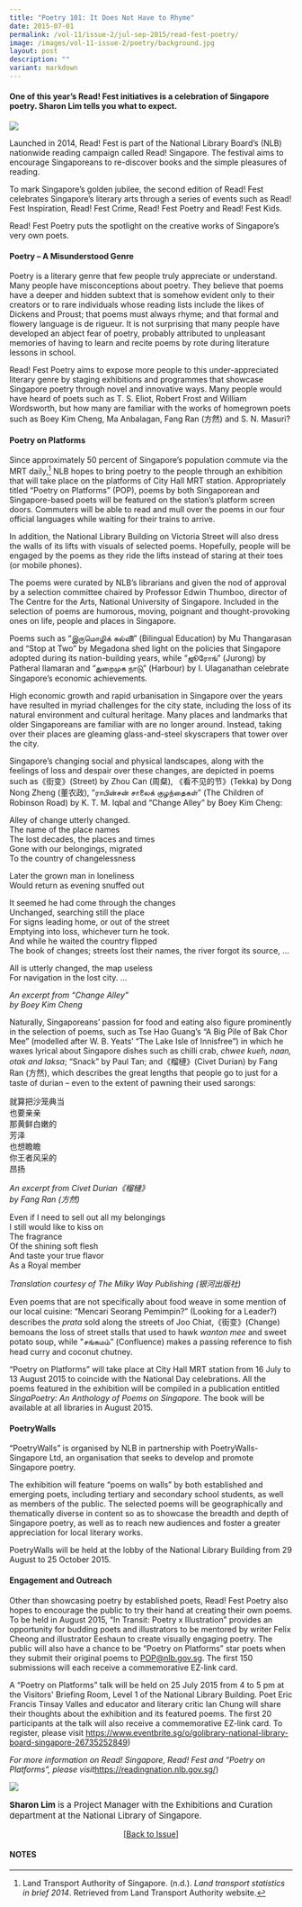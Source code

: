 ```yaml
---
title: "Poetry 101: It Does Not Have to Rhyme"
date: 2015-07-01
permalink: /vol-11/issue-2/jul-sep-2015/read-fest-poetry/
image: /images/vol-11-issue-2/poetry/background.jpg
layout: post
description: ""
variant: markdown
---
```

#### One of this year’s Read! Fest initiatives is a celebration of Singapore poetry. **Sharon Lim** tells you what to expect. 

<img src="/images/vol-11-issue-2/poetry/background.jpg">

Launched in 2014, Read! Fest is part of the National Library Board’s (NLB) nationwide reading campaign called Read! Singapore. The festival aims to encourage Singaporeans to re-discover books and the simple pleasures of reading.

To mark Singapore’s golden jubilee, the second edition of Read! Fest celebrates Singapore’s literary arts through a series of events such as Read! Fest Inspiration, Read! Fest Crime, Read! Fest Poetry and Read! Fest Kids.

Read! Fest Poetry puts the spotlight on the creative works of Singapore’s very own poets. 

#### **Poetry – A Misunderstood Genre**

Poetry is a literary genre that few people truly appreciate or understand. Many people have misconceptions about poetry. They believe that poems have a deeper and hidden subtext that is somehow evident only to their creators or to rare individuals whose reading lists include the likes of Dickens and Proust; that poems must always rhyme; and that formal and flowery language is de rigueur. It is not surprising that many people have developed an abject fear of poetry, probably attributed to unpleasant memories of having to learn and recite poems by rote during literature lessons in school. 

Read! Fest Poetry aims to expose more people to this under-appreciated literary genre by staging exhibitions and programmes that showcase Singapore poetry through novel and innovative ways. Many people would have heard of poets such as T. S. Eliot, Robert Frost and William Wordsworth, but how many are familiar with the works of homegrown poets such as Boey Kim Cheng, Ma Anbalagan, Fang Ran (方然) and S. N. Masuri? 

#### **Poetry on Platforms**

Since approximately 50 percent of Singapore’s population commute via the MRT daily,[^1] NLB hopes to bring poetry to the people through an exhibition that will take place on the platforms of City Hall MRT station. Appropriately titled “Poetry on Platforms” (POP), poems by both Singaporean and Singapore-based poets will be featured on the station’s platform screen doors. Commuters will be able to read and mull over the poems in our four official languages while waiting for their trains to arrive.

In addition, the National Library Building on Victoria Street will also dress the walls of its lifts with visuals of selected poems. Hopefully, people will be engaged by the poems as they ride the lifts instead of staring at their toes (or mobile phones). 

The poems were curated by NLB’s librarians and given the nod of approval by a selection committee chaired by Professor Edwin Thumboo, director of The Centre for the Arts, National University of Singapore. Included in the selection of poems are humorous, moving, poignant and thought-provoking ones on life, people and places in Singapore. 

Poems such as “இருமொழிக் கல்விி” (Bilingual Education) by Mu Thangarasan and “Stop at Two” by Megadona shed light on the policies that Singapore adopted during its nation-building years, while “ஜூரோங்” (Jurong) by Patheral Ilamaran and “துறைமுக நாடுு” (Harbour) by I. Ulaganathan celebrate Singapore’s economic achievements.

High economic growth and rapid urbanisation in Singapore over the years have resulted in myriad challenges for the city state, including the loss of its natural environment and cultural heritage. Many places and landmarks that older Singaporeans are familiar with are no longer around. Instead, taking over their places are gleaming glass-and-steel skyscrapers that tower over the city.

Singapore’s changing social and physical landscapes, along with the feelings of loss and despair over these changes, are depicted in poems such as《街变》(Street) by Zhou Can (周粲), 《看不见的节》(Tekka) by Dong Nong Zheng (董农政), “ராபின்சன் சாலைக்  குழந்தைகள்” (The Children of Robinson Road) by K. T. M. Iqbal and “Change Alley” by Boey Kim Cheng:

Alley of change utterly changed.<br>The name of the place names<br>The lost decades, the places and times <br>Gone with our belongings, migrated <br>To the country of changelessness

Later the grown man in loneliness <br>Would return as evening snuffed out

It seemed he had come through the changes <br>Unchanged, searching still the place <br>For signs leading home, or out of the street <br>Emptying into loss, whichever turn he took. <br>And while he waited the country flipped <br>The book of changes; streets lost their names, the river forgot its source, ...

All is utterly changed, the map useless <br>For navigation in the lost city. ...

<i>An excerpt from “Change Alley” <br>by Boey Kim Cheng</i>

Naturally, Singaporeans’ passion for food and eating also figure prominently in the selection of poems, such as Tse Hao Guang’s “A Big Pile of Bak Chor Mee” (modelled after W. B. Yeats’ “The Lake Isle of Innisfree”) in which he waxes lyrical about Singapore dishes such as chilli crab, <i>chwee kueh, naan, otak and laksa</i>; “Snack” by Paul Tan; and《榴槤》(Civet Durian) by Fang Ran (方然), which describes the great lengths that people go to just for a taste of durian – even to the extent of pawning their used sarongs:

就算把沙笼典当<br>也要亲亲<br>那黄鲜白嫩的<br>芳泽<br>也想瞻瞻<br>你王者风采的<br>昂扬

<i>An excerpt from Civet Durian《榴槤》<br>by Fang Ran (方然)</i>

Even if I need to sell out all my belongings <br>I still would like to kiss on <br>The fragrance <br>Of the shining soft flesh <br>And taste your true flavor <br>As a Royal member

<i>Translation courtesy of The Milky Way Publishing (银河出版社)</i>

Even poems that are not specifically about food weave in some mention of our local cuisine: “Mencari Seorang Pemimpin?” (Looking for a Leader?) describes the <i>prata</i> sold along the streets of Joo Chiat,《街变》(Change) bemoans the loss of street stalls that used to hawk <i>wanton mee</i> and sweet potato soup, while "சங்கமம்” (Confluence) makes a passing reference to fish head curry and coconut chutney.

“Poetry on Platforms” will take place at City Hall MRT station from 16 July to 13 August 2015 to coincide with the National Day celebrations. All the poems featured in the exhibition will be compiled in a publication entitled <i>SingaPoetry: An Anthology of Poems on Singapore</i>. The book will be available at all libraries in August 2015. 

#### **PoetryWalls**

“PoetryWalls” is organised by NLB in partnership with PoetryWalls-Singapore Ltd, an organisation that seeks to develop and promote Singapore poetry.

The exhibition will feature “poems on walls” by both established and emerging poets, including tertiary and secondary school students, as well as members of the public. The selected poems will be geographically and thematically diverse in content so as to showcase the breadth and depth of Singapore poetry, as well as to reach new audiences and foster a greater appreciation for local literary works.

PoetryWalls will be held at the lobby of the National Library Building from 29 August to 25 October 2015.

#### **Engagement and Outreach**

Other than showcasing poetry by established poets, Read! Fest Poetry also hopes to encourage the public to try their hand at creating their own poems. To be held in August 2015, “In Transit: Poetry x Illustration” provides an opportunity for budding poets and illustrators to be mentored by writer Felix Cheong and illustrator Eeshaun to create visually engaging poetry. The public will also have a chance to be “Poetry on Platforms” star poets when they submit their original poems to POP@nlb.gov.sg. The first 150 submissions will each receive a commemorative EZ-link card.

A “Poetry on Platforms” talk will be held on 25 July 2015 from 4 to 5 pm at the Visitors' Briefing Room, Level 1 of the National Library Building. Poet Eric Francis Tinsay Valles and educator and literary critic Ian Chung will share their thoughts about the exhibition and its featured poems. The first 20 participants at the talk will also receive a commemorative EZ-link card. To register, please visit <a href="https://www.eventbrite.sg/o/golibrary-national-library-board-singapore-26735252849">https://www.eventbrite.sg/o/golibrary-national-library-board-singapore-26735252849)

<i> For more information on Read! Singapore, Read! Fest and “Poetry on Platforms”, please visit</i></a><a href="https://readingnation.nlb.gov.sg/">https://readingnation.nlb.gov.sg/)</a>

<img src="/images/vol-11-issue-2/poetry/last_re.jpg">

<p style="font-size:15px;"><b>Sharon Lim</b> is a Project Manager with the Exhibitions and Curation department at the National Library of Singapore.</p>

<a href="/vol-11/issue-4/jan-mar-2016"><center>[Back to Issue]</center></a>


#### **NOTES**

[^1]: Land Transport Authority of Singapore. (n.d.). <i>Land transport statistics in brief 2014</i>. Retrieved from Land Transport Authority website.